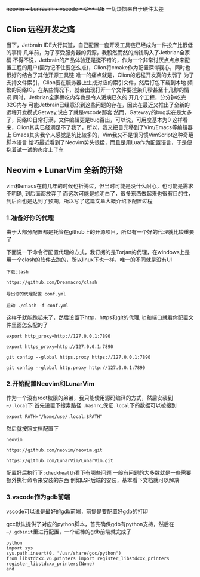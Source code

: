 ~~neovim + Lunravim + vscode = C++ IDE~~
一切烦恼来自于硬件太差

## Clion 远程开发之痛
当下，Jetbrain IDE大行其道，自己配置一套开发工具链已经成为一件投产比很低的事情
几年前，为了享受服务器的资源，我毅然而然的掏钱购入了Jetbrian全家桶
不得不说，Jetbrain的产品体验还是挺不错的，作为一个非常讨厌点点点来配置工程的用户(因为记不住要怎么点)，Clion将cmake作为配置深得我心，同时也很好的结合了其他开源工具链
唯一的痛点就是，Clion的远程开发真的太弱了
为了支持文件索引，Clion要在服务器上生成对应的索引文件，然后打包下载到本地
频繁的网络IO，在某些情况下，就会出现打开一个文件要渲染几秒甚至十几秒的情况
同时，Jetbrian全家桶吃内存也是令人诟病已久的
开几个工程，分分钟吃完32G内存
可能Jetbrain已经意识到这些问题的存在，因此在最近又推出了全新的远程开发模式Getway,说白了就是vscode那套
然而，Gateway的bug实在是太多了，网络IO日常打满，文件编辑更是bug百出，可以说，可用度基本为0
这样看来，Clion其实已经满足不了我了，所以，我又把目光移到了Vim/Emacs等编辑器上
Emacs其实我个人感觉是坑比较多的，Vim我又不是很习惯VimScript这种奇葩脚本语言
恰巧最近看到了Neovim势头很猛，而且是用Lua作为配置语言，于是便抱着试一试的态度上了车
## Neovim + LunarVim 全新的开始
vim和emacs在前几年的时候也折腾过，但当时可能是没什么耐心，也可能是需求不明确, 到后面都放弃了
而这次可能是想明白了，很多东西做起来也很有目的性，到后面也是达到了预期，所以写了这篇文章大概介绍下配置过程

### 1.准备好你的代理
由于大部分配置都是托管在github上的开源项目，所以有一个好的代理就比较重要了

下面说一下命令行配置代理的方式，我订阅的是Torjan的代理，在windows上是用一个clash的软件去跑的，所以linux下也一样，唯一的不同就是没有UI

```
下载clash

https://github.com/Dreamacro/clash

导出你的代理配置 conf.yml

启动 ./clash -f conf.yml
```

这样子就能跑起来了，然后设置下http，https和git的代理, ip和端口就看你配置文件里面怎么配的了

```
export http_proxy=http://127.0.0.1:7890

export https_proxy=http://127.0.0.1:7890

git config --global https.proxy https://127.0.0.1:7890

git config --global http.proxy http://127.0.0.1:7890
```
### 2.开始配置Neovim和LunarVim
作为一个没有root权限的弟弟，我只能使用源码编译的方式，然后安装到 `~/.local`下
首先设置下搜素路径 `.bashrc`,保证`.local`下的数据可以被搜到

```
export PATH="/home/use/.local:$PATH"
```
然后就按照文档配置下
```
neovim

https://github.com/neovim/neovim.git

https://github.com/LunarVim/LunarVim.git

```

配置好后执行下`:checkhealth`看下有哪些问题
一般有问题的大多数就是一些需要额外执行命令来安装的东西
例如LSP后端的安装，基本看下文档就可以解决
### 3.vscode作为gdb前端
vscode可以说是最好的gdb前端，前提是要配置好gdb的打印

gcc默认提供了对应的python脚本，首先确保gdb有python支持，然后在`~/.gdbinit`里进行配置，一个超棒的gdb前端就完成了
```
python
import sys
sys.path.insert(0, "/usr/share/gcc/python")
from libstdcxx.v6.printers import register_libstdcxx_printers
register_libstdcxx_printers(None)
end
```
